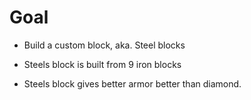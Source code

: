 # Goal

- Build a custom block, aka. Steel blocks

- Steels block is built from 9 iron blocks

- Steels block gives better armor better than diamond.

